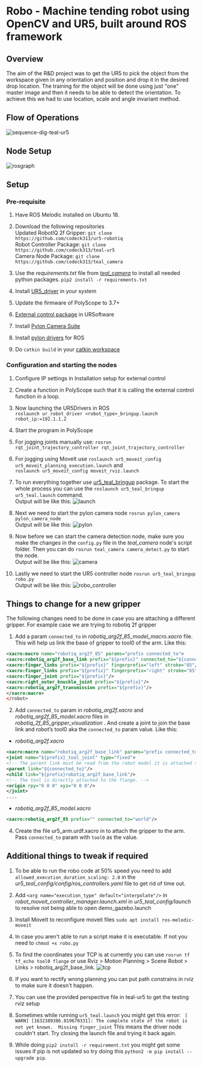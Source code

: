 # Robo - Machine tending robot using OpenCV and UR5, built around ROS framework

## Overview 
The aim of the R&D project was to get the UR5 to pick the object from the workspace given in any orientation and position and drop it in the desired drop location.
The training for the object will be done using just "one" master image and then it needs to be able to detect the orientation. To achieve this we had to use location, scale and angle invariant method. 

## Flow of Operations

![sequence-dig-teal-ur5](https://user-images.githubusercontent.com/23121752/133966064-0b372d6c-b72e-4159-8811-79fbe0d3e7ac.png)

## Node Setup
![rosgraph](https://user-images.githubusercontent.com/23121752/133967200-32a19bc5-a691-4771-944f-db765f04240a.png)


## Setup
### Pre-requisite 
1. Have ROS Melodic installed on Ubuntu 18.
2. Download the following repositories <br>
Updated RobotIQ 2f Gripper: 	`git clone https://github.com/codeck313/ur5-robotiq` <br>
Robot Controller Package:  `git clone https://github.com/codeck313/teal-ur5`<br>
Camera Node Package: `git clone https://github.com/codeck313/teal_camera`
3. Use the *requirements.txt* file from [*teal_camera*](https://github.com/codeck313/teal_camera/blob/master/requirements.txt) to install all needed python packages.
`pip2 install -r requirements.txt` 
4. Install [UR5_driver](https://github.com/UniversalRobots/Universal_Robots_ROS_Driver) in your system
5. Update the firmware of PolyScope to 3.7+

6. [External control package](https://github.com/UniversalRobots/Universal_Robots_ROS_Driver/blob/master/ur_robot_driver/resources/externalcontrol-1.0.5.urcap) in URSoftware
7. Install [Pylon Camera Suite](https://www.baslerweb.com/en/products/software/basler-pylon-camera-software-suite/)
8. Install [pylon drivers](https://github.com/basler/pylon-ros-camera) for ROS
9. Do  `catkin build`  in your [catkin workspace](https://wiki.ros.org/catkin/Tutorials/create_a_workspace)

### Configuration and starting the nodes
 
1. Configure IP settings in Installation setup for external control

3. Create a function in PolyScope such that it is calling the external control function in a loop.

4. Now launching the UR5Drivers in ROS  
`roslaunch ur_robot_driver <robot_type>_bringup.launch robot_ip:=192.1.1.2`

5. Start the program in PolyScope

6. For jogging joints manually use: 
`rosrun rqt_joint_trajectory_controller rqt_joint_trajectory_controller`

7. For jogging using MoveIt use
`roslaunch ur5_moveit_config ur5_moveit_planning_execution.launch` and <br>
`roslaunch ur5_moveit_config moveit_rviz.launch`

8.  To run everything together use [ur5_teal_bringup](https://github.com/codeck313/teal-ur5/tree/master/ur5_teal_bringup) package. To start the whole process you can use the `roslaunch ur5_teal_bringup ur5_teal.launch` command.<br>
Output will be like this:
![launch](https://user-images.githubusercontent.com/23121752/133966154-d0fe8ac1-9f41-4c32-9733-67c85db46398.png)


9. Next we need to start the pylon camera node `rosrun pylon_camera pylon_camera_node` <br>
Output will be like this:
![pylon](https://user-images.githubusercontent.com/23121752/133966219-5cefdcc1-32e3-4cd1-8e60-1d3e77326257.png)


10. Now before we can start the camera detection node, make sure you make the changes in the `config.py` file in the *teal_camera* node's script folder. Then you can do `rosrun teal_camera camera_detect.py` to start the node. <br>
Output will be like this:
![camera](https://user-images.githubusercontent.com/23121752/133966256-aff6fa59-58d3-469d-b563-4ecf0439b39d.png)


11. Lastly we need to start the UR5 controller node `rosrun ur5_teal_bringup robo.py`<br>
Output will be like this:
![robo_controller](https://user-images.githubusercontent.com/23121752/133966278-4957626d-0c9d-445a-947e-87a93b98399d.png)

 

## Things to change for a new gripper
The following changes need to be done in case you are attaching a different gripper. For example case we are trying to robotiq 2f gripper 

1. Add a param `connected_to` in *robotiq_arg2f_85_model_macro.xacro* file. This will help us link the base of gripper to tool0 of the arm.
Like this:
``` xml
<xacro:macro name="robotiq_arg2f_85" params="prefix connected_to">
<xacro:robotiq_arg2f_base_link prefix="${prefix}" connected_to="${connected_to}"/>
<xacro:finger_links prefix="${prefix}" fingerprefix="left" stroke="85"/>
<xacro:finger_links prefix="${prefix}" fingerprefix="right" stroke="85"/>
<xacro:finger_joint prefix="${prefix}"/>
<xacro:right_outer_knuckle_joint prefix="${prefix}"/>
<xacro:robotiq_arg2f_transmission prefix="${prefix}"/>
</xacro:macro>
</robot>
```
	
2. Add `connected_to` param in *robotiq_arg2f.xacro* and  *robotiq_arg2f_85_model.xacro* files in *robotiq_2f_85_gripper_visualization*  . And create a joint to join the base link and robot’s tool0 aka the `connected_to` param value.
Like this:
- *robotiq_arg2f.xacro* 

```xml
<xacro:macro name="robotiq_arg2f_base_link" params="prefix connected_to">
<joint name="${prefix}_tool_joint" type="fixed">
<!-- The parent link must be read from the robot model it is attached to. -->
<parent link="${connected_to}"/>
<child link="${prefix}robotiq_arg2f_base_link"/>
<!-- The tool is directly attached to the flange. -->
<origin rpy="0 0 0" xyz="0 0 0"/>
</joint>
....
```

- *robotiq_arg2f_85_model.xacro*
```xml
<xacro:robotiq_arg2f_85 prefix="" connected_to="world"/>
```
	
4. Create the file ur5_arm.urdf.xacro in to attach the gripper to the arm. Pass `connected_to`  param with `tool0` as the value.

## Additional things to tweak if required
1. To be able to run the robo code at 50% speed you need to add `allowed_execution_duration_scaling: 2.0`  in the *ur5_teal_config/config/ros_controllers.yaml*  file to get rid of time out.

2. Add `<arg name="execution_type" default="interpolate"/>` in *robot_moveit_controller_manager.launch.xml* in *ur5_teal_config/launch* to resolve not being able to open demo_gazebo.launch

3.  Install MoveIt to reconfigure moveit files 
`sudo apt install ros-melodic-moveit` 

4. In case you aren't able to run a script make it is executable. If not you need to `chmod +x robo.py`

5. To find the coordinates your TCP is at currently you can use `rosrun tf tf_echo tool0 flange` or use Rviz > Motion Planning > Scene Robot > Links > robotiq_arg2f_base_link.
![tcp](https://user-images.githubusercontent.com/23121752/133966423-27409bfb-00bc-4cf3-88da-6de1f4addbf2.png)


6. If you want to rectify wrong planning you can put path constrains in rviz to make sure it doesn't happen.
7. You can use the provided perspective file in teal-ur5 to get the testing rviz setup
8. Sometimes while running `ur5_teal.launch` you might get this error:
	` [ WARN] [1632389386.819670331]: The complete state of the robot is not yet known.  Missing finger_joint`
	This means the driver node couldn't start. Try closing the launch file and trying it back again.
9. While doing `pip2 install -r requirement.txt`  you might get some issues if pip is not updated so try doing this `python2 -m pip install --upgrade pip`. 

